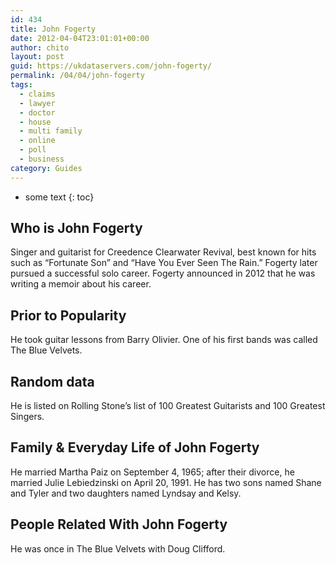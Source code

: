 ```yaml
---
id: 434
title: John Fogerty
date: 2012-04-04T23:01:01+00:00
author: chito
layout: post
guid: https://ukdataservers.com/john-fogerty/
permalink: /04/04/john-fogerty
tags:
  - claims
  - lawyer
  - doctor
  - house
  - multi family
  - online
  - poll
  - business
category: Guides
---
```


* some text
{: toc}


## Who is  John Fogerty
                  
                  
                  
Singer and guitarist for Creedence Clearwater Revival, best known for hits such as &#8220;Fortunate Son&#8221; and &#8220;Have You Ever Seen The Rain.&#8221; Fogerty later pursued a successful solo career. Fogerty announced in 2012 that he was writing a memoir about his career. 
                  
                
                
                
## Prior to Popularity 
                  
                  
                  
He took guitar lessons from Barry Olivier. One of his first bands was called The Blue Velvets.
                  
                
                
                
## Random data 
                  
                  
                  
He is listed on Rolling Stone&#8217;s list of 100 Greatest Guitarists and 100 Greatest Singers.
                  
                
                
                
## Family & Everyday Life of John Fogerty
                  
                  
                  
He married Martha Paiz on September 4, 1965; after their divorce, he married Julie Lebiedzinski on April 20, 1991. He has two sons named Shane and Tyler and two daughters named Lyndsay and Kelsy.
                  
                
                
                
## People Related With  John Fogerty
                  
                  
                  
He was once in The Blue Velvets with Doug Clifford.
                  
                
              
            
          
          
          
    
    
  
